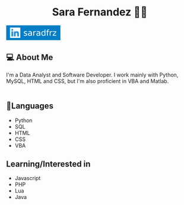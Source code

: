 <h1 style="text-align: center">Sara Fernandez 🧙‍♀️</h1> 

<p dir="auto">
  <a href="">
  <img src="img\saradfrz-linkedin.svg"
    alt="Linkedin: saradfrz"
    data-canonical-src="https://img.shields.io/badge/-saradfrz-blue?style=flat-square&logo=Linkedin&logoColor=white"
    style="max-width: 100%;">
  </a>
</p>

## 💻 About Me
I'm a Data Analyst and Software Developer. I work mainly with Python, MySQL, HTML and CSS, but I'm also proficient in VBA and Matlab.<br><br>

## 🚀Languages
- Python
- SQL
- HTML
- CSS
- VBA

## Learning/Interested in
- Javascript
- PHP
- Lua
- Java




